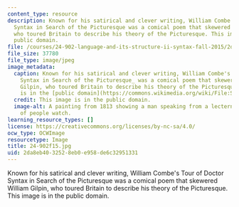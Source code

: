 ```yaml
---
content_type: resource
description: Known for his satirical and clever writing, William Combe's Tour of Doctor
  Syntax in Search of the Picturesque was a comical poem that skewered William Gilpin,
  who toured Britain to describe his theory of the Picturesque. This image is in the
  public domain.
file: /courses/24-902-language-and-its-structure-ii-syntax-fall-2015/2da8eb4032528eb0e958de6c32951331_24-902f15.jpg
file_size: 37780
file_type: image/jpeg
image_metadata:
  caption: Known for his satirical and clever writing, William Combe's _Tour of Doctor
    Syntax in Search of the Picturesque_ was a comical poem that skewered William
    Gilpin, who toured Britain to describe his theory of the Picturesque. (This image
    is in the [public domain](https://commons.wikimedia.org/wiki/File:SYNTAX(1813)_-_24_-_Syntax_Preaching.jpg).)
  credit: This image is in the public domain.
  image-alt: A painting from 1813 showing a man speaking from a lectern while a crowd
    of people watch.
learning_resource_types: []
license: https://creativecommons.org/licenses/by-nc-sa/4.0/
ocw_type: OCWImage
resourcetype: Image
title: 24-902f15.jpg
uid: 2da8eb40-3252-8eb0-e958-de6c32951331
---
```

Known for his satirical and clever writing, William Combe's Tour of Doctor Syntax in Search of the Picturesque was a comical poem that skewered William Gilpin, who toured Britain to describe his theory of the Picturesque. This image is in the public domain.